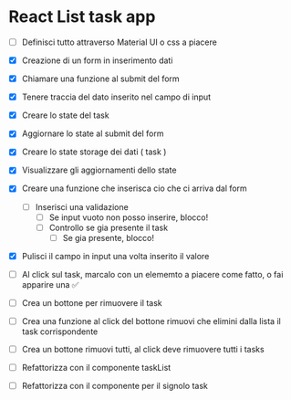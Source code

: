 # React List task app

* [ ] Definisci tutto attraverso Material UI o css a piacere 
* [x] Creazione di un form in inserimento dati
* [x] Chiamare una funzione al submit del form 
* [x] Tenere traccia del dato inserito nel campo di input 
* [x] Creare lo state del task 
* [x] Aggiornare lo state al submit del form 
* [x] Creare lo state storage dei dati ( task )
* [x] Visualizzare gli aggiornamenti dello state 
* [x] Creare una funzione che inserisca cio che ci arriva dal form 
  * [ ] Inserisci una validazione
    * [ ] Se input vuoto non posso inserire, blocco!
    * [ ] Controllo se gia presente il task 
      * [ ] Se gia presente, blocco!
* [x] Pulisci il campo in input una volta inserito il valore 
* [ ] Al click sul task, marcalo con un elememto a piacere come fatto, o fai apparire una ✅
* [ ] Crea un bottone per rimuovere il task 
* [ ] Crea una funzione al click del bottone rimuovi che elimini dalla lista il task corrispondente 
* [ ] Crea un bottone rimuovi tutti, al click deve rimuovere tutti i tasks
* [ ] Refattorizza con il componente taskList 
* [ ] Refattorizza con il componente per il signolo task 

